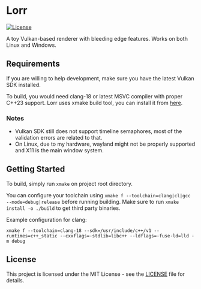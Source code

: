 # Lorr

[![License](https://img.shields.io/badge/license-MIT-blue.svg)](LICENSE)

A toy Vulkan-based renderer with bleeding edge features. Works on both Linux and Windows.

## Requirements
If you are willing to help development, make sure you have the latest Vulkan SDK installed.

To build, you would need clang-18 or latest MSVC compiler with proper C++23 support.
Lorr uses xmake build tool, you can install it from [here](https://xmake.io/#/getting_started).

### Notes
- Vulkan SDK still does not support timeline semaphores, most of the validation errors are related to that.
- On Linux, due to my hardware, wayland might not be properly supported and X11 is the main window system.

## Getting Started
To build, simply run `xmake` on project root directory.

You can configure your toolchain using `xmake f --toolchain=clang|cl|gcc --mode=debug|release` before running building.
Make sure to run `xmake install -o ./build` to get third party binaries.

Example configuration for clang:
```
xmake f --toolchain=clang-18 --sdk=/usr/include/c++/v1 --runtimes=c++_static --cxxflags=-stdlib=libc++ --ldflags=-fuse-ld=lld -m debug
```

## License

This project is licensed under the MIT License - see the [LICENSE](LICENSE) file for details.
